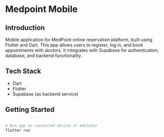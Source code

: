 # Medpoint Mobile

## Introduction
Mobile application for MedPoint online reservation platform, built using Flutter and Dart. This app allows users to register, log in, and book appointments with doctors. It integrates with Supabase for authentication, database, and backend functionality.

## Tech Stack
- Dart
- Flutter
- Supabase (as backend service)

## Getting Started

```bash

# Run app on connected device or emulator
flutter run
